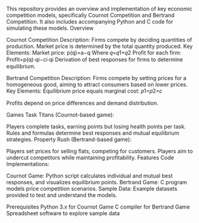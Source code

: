 This repository provides an overview and implementation of key economic competition models, specifically Cournot Competition and Bertrand Competition. It also includes accompanying Python and C code for simulating these models.
Overview

Cournot Competition
Description: Firms compete by deciding quantities of production. Market price is determined by the total quantity produced.
Key Elements:
Market price: 
p(q)=a−q
Where 
𝑞=𝑞1+𝑞2
Profit for each firm: 
Profit=p(q)⋅qi−ci⋅qi
​Derivation of best responses for firms to determine equilibrium.

Bertrand Competition
Description: Firms compete by setting prices for a homogeneous good, aiming to attract consumers based on lower prices.
Key Elements:
Equilibrium price equals marginal cost: 𝑝1=𝑝2=𝑐 

Profits depend on price differences and demand distribution.

Games
Task Titans (Cournot-based game):

Players complete tasks, earning points but losing health points per task.
Rules and formulas determine best responses and mutual equilibrium strategies.
Property Rush (Bertrand-based game):

Players set prices for selling flats, competing for customers.
Players aim to undercut competitors while maintaining profitability.
Features
Code Implementations:

Cournot Game: Python script calculates individual and mutual best responses, and visualizes equilibrium points.
Bertrand Game: C program models price competition scenarios.
Sample Data: Example datasets provided to test and understand the models.

Prerequisites
Python 3.x for Cournot Game
C compiler for Bertrand Game
Spreadsheet software to explore sample data
